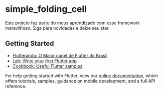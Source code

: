# simple_folding_cell

Este projeto faz parte do meus aprendizado com esse framework maravilhoso.
Siga para novidades e deixe seu star.

## Getting Started

- [Flutterando: O Maior canel de Flutter do Brasil](http://flutterando.com.br)
- [Lab: Write your first Flutter app](https://flutter.dev/docs/get-started/codelab)
- [Cookbook: Useful Flutter samples](https://flutter.dev/docs/cookbook)

For help getting started with Flutter, view our
[online documentation](https://flutter.dev/docs), which offers tutorials,
samples, guidance on mobile development, and a full API reference.
